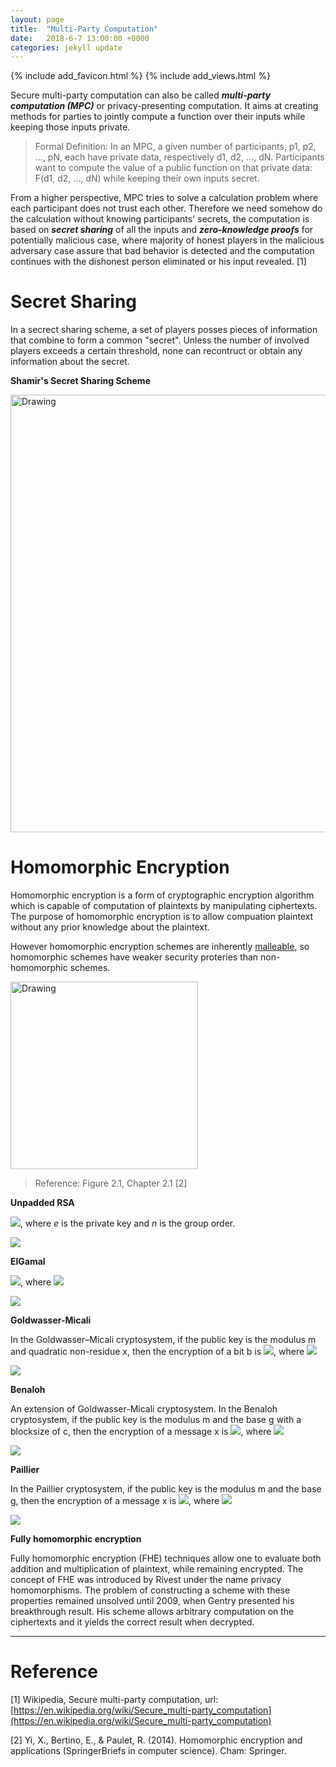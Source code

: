 ```yaml
---
layout: page
title:  "Multi-Party Computation"
date:   2018-6-7 13:00:00 +0000
categories: jekyll update
---
```

{% include add_favicon.html %}
{% include add_views.html %}

Secure multi-party computation can also be called ***multi-party computation (MPC)*** or privacy-presenting computation. It aims at creating methods for parties to jointly compute a function over their inputs while keeping those inputs private.

> Formal Definition: In an MPC, a given number of participants, p1, p2, ..., pN, each have private data, respectively d1, d2, ..., dN. Participants want to compute the value of a public function on that private data: F(d1, d2, ..., dN) while keeping their own inputs secret.

From a higher perspective, MPC tries to solve a calculation problem where each participant does not trust each other. Therefore we need somehow do the calculation without knowing participants' secrets, the computation is based on ***secret sharing*** of all the inputs and ***zero-knowledge proofs*** for potentially malicious case, where majority of honest players in the malicious adversary case assure that bad behavior is detected and the computation continues with the dishonest person eliminated or his input revealed. [1]

# Secret Sharing

In a secrect sharing scheme, a set of players posses pieces of information that combine to form a common "secret". Unless the number of involved players exceeds a certain threshold, none can recontruct or obtain any information about the secret.

**Shamir's Secret Sharing Scheme**

<img src="{{site.url}}{{site.baseurl}}/img/shamir.png" alt="Drawing" style="width: 700px;"/>

# Homomorphic Encryption

Homomorphic encryption is a form of cryptographic encryption algorithm which is capable of computation of plaintexts by manipulating ciphertexts. The purpose of homomorphic encryption is to allow compuation plaintext without any prior knowledge about the plaintext.	

However homomorphic encryption schemes are inherently [malleable](https://en.wikipedia.org/wiki/Malleability_(cryptography)), so homomorphic schemes have weaker security proteries than non-homomorphic schemes.

<img src="{{site.url}}{{site.baseurl}}/img/group_hm.png" alt="Drawing" style="width: 300px;"/>

>Reference: Figure 2.1, Chapter 2.1 [2]

**Unpadded RSA**

<img src="http://chart.googleapis.com/chart?cht=tx&chl= E(m)= m^e\quad mod\quad n" style="border:none;">, where *e* is the private key and *n* is the group order.

<img src="http://chart.googleapis.com/chart?cht=tx&chl= E(x_1)\cdot E(x_2)= {x_1}^e \cdot {x_2}^e\quad mod\quad n = E(x_1 \cdot x_2)" style="border:none;">

**ElGamal**

<img src="http://chart.googleapis.com/chart?cht=tx&chl= E(m)= (g^r, m \cdot h^r)" style="border:none;">, where <img src="http://chart.googleapis.com/chart?cht=tx&chl= r \in (0,\quad \dots\quad, m-1),\quad h = g^x" style="border:none;">

<img src="http://chart.googleapis.com/chart?cht=tx&chl= E(x_1)\cdot E(x_2)= (g^{r_1}, m \cdot h^{r_1})\cdot (g^{r_2}, m \cdot h^{r_2}) = (g^{r_1\quad %2B \quad r_2}, m \cdot h^{r_1\quad %2B \quad r_2}) = E(x_1 %2B x_2)" style="border:none;">

**Goldwasser-Micali**

In the Goldwasser–Micali cryptosystem, if the public key is the modulus m and quadratic non-residue x, then the encryption of a bit b is <img src="http://chart.googleapis.com/chart?cht=tx&chl= E(b) = x^b\quad r^2\quad mod\quad m" style="border:none;">, where <img src="http://chart.googleapis.com/chart?cht=tx&chl= r \in (0, \quad m-1)" style="border:none;">

<img src="http://chart.googleapis.com/chart?cht=tx&chl= E(b_1)\cdot E(b_2)= x^{b_1}\quad {r_1}^2\quad x^{b_2}\quad {r_2}^2\quad mod \quad m = x^{b_1 %2B b_2} \quad (r_1 r_2)^2\quad mod \quad m " style="border:none;">


**Benaloh**

An extension of Goldwasser-Micali cryptosystem. In the Benaloh cryptosystem, if the public key is the modulus m and the base g with a blocksize of c, then the encryption of a message x is <img src="http://chart.googleapis.com/chart?cht=tx&chl= E(x) = g^x\quad r^c\quad mod\quad m" style="border:none;">, where <img src="http://chart.googleapis.com/chart?cht=tx&chl= r \in (0, \quad m-1)" style="border:none;">

<img src="http://chart.googleapis.com/chart?cht=tx&chl= E(x_1)\cdot E(x_2)= g^{x_1}\quad {r_1}^c\quad g^{x_2}\quad {r_2}^c\quad mod \quad m = g^{x_1 %2B x_2} \quad (r_1 r_2)^c\quad mod \quad m " style="border:none;">


**Paillier**

In the Paillier cryptosystem, if the public key is the modulus m and the base g, then the encryption of a message x is <img src="http://chart.googleapis.com/chart?cht=tx&chl= E(x) = g^x\quad r^m\quad mod\quad m^2" style="border:none;">, where <img src="http://chart.googleapis.com/chart?cht=tx&chl= r \in (0, \quad m-1)" style="border:none;">

<img src="http://chart.googleapis.com/chart?cht=tx&chl= E(x_1)\cdot E(x_2)= g^{x_1}\quad {r_1}^m\quad g^{x_2}\quad {r_2}^m\quad mod \quad m^2 = g^{x_1 %2B x_2} \quad (r_1 r_2)^m\quad mod \quad m^2 " style="border:none;">

**Fully homomorphic encryption**

Fully homomorphic encryption (FHE) techniques allow one to evaluate both addition and multiplication of plaintext, while remaining encrypted. The concept of FHE was introduced by Rivest under the name privacy homomorphisms. The problem of constructing a scheme with these properties remained unsolved until 2009, when Gentry presented his breakthrough result. His scheme allows arbitrary computation on the ciphertexts and it yields the correct result when decrypted. 

---
# Reference

[1]  Wikipedia, Secure multi-party computation, url: [https://en.wikipedia.org/wiki/Secure_multi-party_computation](https://en.wikipedia.org/wiki/Secure_multi-party_computation)

[2] Yi, X., Bertino, E., & Paulet, R. (2014). Homomorphic encryption and applications (SpringerBriefs in computer science). Cham: Springer.
